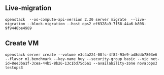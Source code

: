 ## Live-migration

    openstack  --os-compute-api-version 2.30 server migrate  --live-migration --block-migration --host ops2 ef6328a9-7f58-44a6-b808-9f9448be4969

## Create VM

    openstack server create --volume e3c4a224-08fc-4f82-93e9-ad8ddb7803e6  --flavor m1.benchmark --key-name huy --security-group basic --nic net-id=8ee3ba1f-3cea-44b5-8b26-13c1bd75d5a1 --availability-zone nova:ops3 testops3
    
